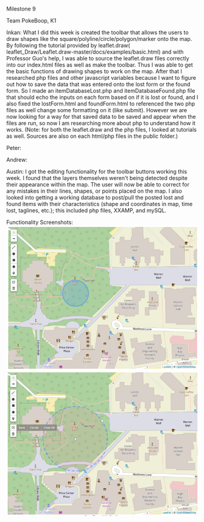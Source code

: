 Milestone 9

Team PokeBoop, K1

Inkan:
What I did this week is created the toolbar that allows the users to draw shapes like the square/polyline/circle/polygon/marker onto the map. By following the tutorial provided by leaflet.draw( leaflet_Draw/Leaflet.draw-master/docs/examples/basic.html) and with Professor Guo's help, I was able to source the leaflet.draw files correctly into our index.html files as well as make the toolbar. Thus I was able to get the basic functions of drawing shapes to work on the map. After that I researched php files and other javascript variables because I want to figure out how to save the data that was entered onto the lost form or the found form. So I made an itemDatabaseLost.php and itemDatabaseFound.php file that should echo the inputs on each form based on if it is lost or found, and I also fixed the lostForm.html and foundForm.html to referenced the two php files as well change some formatting on it (like submit). However we are now looking for a way for that saved data to be saved and appear when the files are run, so now I am researching more about php to understand how it works. (Note: for both the leaflet.draw and the php files, I looked at tutorials as well. Sources are also on each html/php files in the public folder.)

Peter:

Andrew:

Austin:
I got the editing functionality for the toolbar buttons working this week. I found that the layers themselves weren't being detected despite their appearance within the map. The user will now be able to correct for any mistakes in their lines, shapes, or points placed on the map. I also looked into getting a working database to post/pull the posted lost and found items with their characteristics (shape and coordinates in map, time lost, taglines, etc.); this included php files, XXAMP, and mySQL.

Functionality Screenshots:
![Toolbar-created circle](https://github.com/Laverii/PokeBoops/blob/master/markdown/M9Function1.PNG)
![Toolbar-edited circle](https://github.com/Laverii/PokeBoops/blob/master/markdown/M9Function2.PNG)